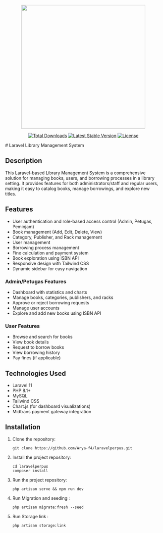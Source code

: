 <p align="center"><a href="https://laravel.com" target="_blank"></a>

<img src="https://github.com/user-attachments/assets/9dd28a75-d3bc-4042-941d-fa51f2644fd7" width=400>
    
</p>

<p align="center">
<a href="https://packagist.org/packages/laravel/framework"><img src="https://img.shields.io/packagist/dt/laravel/framework" alt="Total Downloads"></a>
<a href="https://packagist.org/packages/laravel/framework"><img src="https://img.shields.io/packagist/v/laravel/framework" alt="Latest Stable Version"></a>
<a href="https://packagist.org/packages/laravel/framework"><img src="https://img.shields.io/packagist/l/laravel/framework" alt="License"></a>
</p>
# Laravel Library Management System

## Description

This Laravel-based Library Management System is a comprehensive solution for managing books, users, and borrowing processes in a library setting. It provides features for both administrators/staff and regular users, making it easy to catalog books, manage borrowings, and explore new titles.

## Features

- User authentication and role-based access control (Admin, Petugas, Peminjam)
- Book management (Add, Edit, Delete, View)
- Category, Publisher, and Rack management
- User management
- Borrowing process management
- Fine calculation and payment system
- Book exploration using ISBN API
- Responsive design with Tailwind CSS
- Dynamic sidebar for easy navigation

### Admin/Petugas Features
- Dashboard with statistics and charts
- Manage books, categories, publishers, and racks
- Approve or reject borrowing requests
- Manage user accounts
- Explore and add new books using ISBN API

### User Features
- Browse and search for books
- View book details
- Request to borrow books
- View borrowing history
- Pay fines (if applicable)

## Technologies Used

- Laravel 11
- PHP 8.1+
- MySQL
- Tailwind CSS
- Chart.js (for dashboard visualizations)
- Midtrans payment gateway integration

## Installation

1. Clone the repository:
   ```shell
   git clone https://github.com/Arya-f4/laravelperpus.git
   ```
2. Install the project repository:
   ```
   cd laravelperpus
   composer install
   ```
3. Run the project repository:
   ```
   php artisan serve && npm run dev
   ```
4. Run Migration and seeding :
   ```
   php artisan migrate:fresh --seed
   ```
5. Run Storage link :
   ```
   php artisan storage:link
   ```
    
